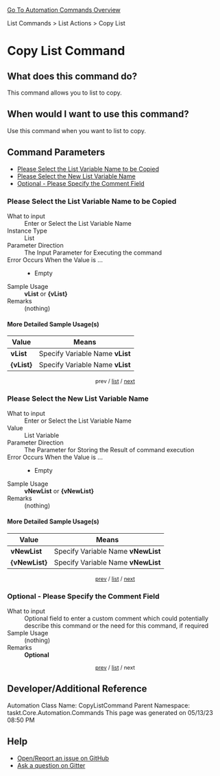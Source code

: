 <!--TITLE: Copy List Command -->
<!-- SUBTITLE: a command in the List Commands group. -->
[Go To Automation Commands Overview](/automation-commands.md)


List Commands &gt; List Actions &gt; Copy List


# Copy List Command


## What does this command do?
This command allows you to list to copy.


## When would I want to use this command?
Use this command when you want to list to copy.


<a id="param_list"></a>
## Command Parameters
- [Please Select the List Variable Name to be Copied](#param_0)
- [Please Select the New List Variable Name](#param_1)
- [Optional - Please Specify the Comment Field](#param_2)


<a id="param_0"></a>
### Please Select the List Variable Name to be Copied


<dl>
<dt>What to input</dt><dd>Enter or Select the List Variable Name</dd>
<dt>Instance Type</dt><dd>List</dd>
<dt>Parameter Direction</dt><dd>The Input Parameter for Executing the command</dd>
<dt>Error Occurs When the Value is ...</dt><dd><ul>
<li>Empty</li>
</ul></dd>
<dt>Sample Usage</dt><dd><strong>vList</strong> or <strong>{vList}</strong></dd>
<dt>Remarks</dt><dd>(nothing)</dd>
</dl>




#### More Detailed Sample Usage(s)
| Value | Means |
|---|---|
| <strong>vList</strong> | Specify Variable Name **vList** |
| <strong>{vList}</strong> | Specify Variable Name **vList** |


<div style="font-size: 90%; text-align: center">


prev / [list](#param_list) / [next](#param_1)


</div>


<a id="param_1"></a>
### Please Select the New List Variable Name


<dl>
<dt>What to input</dt><dd>Enter or Select the List Variable Name</dd>
<dt>Value</dt><dd>List Variable</dd>
<dt>Parameter Direction</dt><dd>The Parameter for Storing the Result of command execution</dd>
<dt>Error Occurs When the Value is ...</dt><dd><ul>
<li>Empty</li>
</ul></dd>
<dt>Sample Usage</dt><dd><strong>vNewList</strong> or <strong>{vNewList}</strong></dd>
<dt>Remarks</dt><dd>(nothing)</dd>
</dl>




#### More Detailed Sample Usage(s)
| Value | Means |
|---|---|
| <strong>vNewList</strong> | Specify Variable Name **vNewList** |
| <strong>{vNewList}</strong> | Specify Variable Name **vNewList** |


<div style="font-size: 90%; text-align: center">


[prev](#param_1) / [list](#param_list) / [next](#param_2)


</div>


<a id="param_2"></a>
### Optional - Please Specify the Comment Field


<dl>
<dt>What to input</dt><dd>Optional field to enter a custom comment which could potentially describe this command or the need for this command, if required</dd>
<dt>Sample Usage</dt><dd>(nothing)</dd>
<dt>Remarks</dt><dd><strong>Optional</strong><br></dd>
</dl>




<div style="font-size: 90%; text-align: center">


[prev](#param_2) / [list](#param_list) / next


</div>


## Developer/Additional Reference
Automation Class Name: CopyListCommand
Parent Namespace: taskt.Core.Automation.Commands
This page was generated on 05/13/23 08:50 PM


## Help
- [Open/Report an issue on GitHub](https://github.com/rcktrncn/taskt/issues/new)
- [Ask a question on Gitter](https://gitter.im/taskt-rpa/Lobby)
